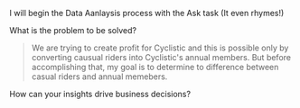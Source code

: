 I will begin the Data Aanlaysis process with the Ask task (It even rhymes!)

What is the problem to be solved? 
> We are trying to create profit for Cyclistic and this is possible only by converting causual riders into Cyclistic's annual members. But before accomplishing that, my goal is to determine to difference between casual riders and annual memebers.



How can your insights  drive business decisions?
